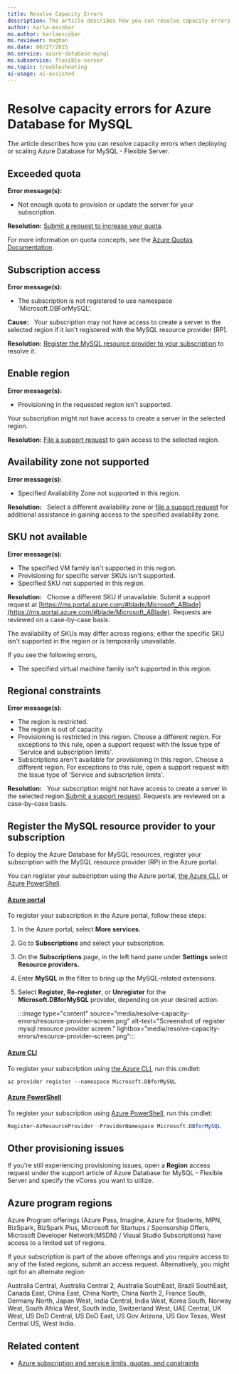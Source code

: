 ```yaml
---
title: Resolve Capacity Errors
description: The article describes how you can resolve capacity errors when deploying or scaling Azure Database for MySQL - Flexible Server.
author: karla-escobar
ms.author: karlaescobar
ms.reviewer: maghan
ms.date: 06/27/2025
ms.service: azure-database-mysql
ms.subservice: flexible-server
ms.topic: troubleshooting
ai-usage: ai-assisted
---
```


# Resolve capacity errors for Azure Database for MySQL

The article describes how you can resolve capacity errors when deploying or scaling Azure Database for MySQL - Flexible Server.

## Exceeded quota

**Error message(s):**
- Not enough quota to provision or update the server for your subscription.

**Resolution:**
[Submit a request to increase your quota](how-to-request-quota-increase.md).

For more information on quota concepts, see the [Azure Quotas Documentation](/azure/quotas/).

## Subscription access

**Error message(s):**
- The subscription is not registered to use namespace 'Microsoft.DBForMySQL'.

**Cause:**  
Your subscription may not have access to create a server in the selected region if it isn't registered with the MySQL resource provider (RP).

**Resolution:**
[Register the MySQL resource provider to your subscription](#register-the-mysql-resource-provider-to-your-subscription) to resolve it.

## Enable region

**Error message(s):**
- Provisioning in the requested region isn't supported.

Your subscription might not have access to create a server in the selected region.

**Resolution:**
[File a support request](https://ms.portal.azure.com/#blade/Microsoft_Azure_Support/HelpAndSupportBlade) to gain access to the selected region.

## Availability zone not supported

**Error message(s):**
- Specified Availability Zone not supported in this region.

**Resolution:**  
Select a different availability zone or [file a support request](https://ms.portal.azure.com/#blade/Microsoft_Azure_Support/HelpAndSupportBlade) for additional assistance in gaining access to the specified availability zone.

## SKU not available

**Error message(s):**
- The specified VM family isn't supported in this region.
- Provisioning for specific server SKUs isn't supported.
- Specified SKU not supported in this region.

**Resolution:**  
Choose a different SKU if unavailable. Submit a support request at [https://ms.portal.azure.com/#blade/Microsoft_ABlade](https://ms.portal.azure.com/#blade/Microsoft_ABlade). Requests are reviewed on a case-by-case basis.

The availability of SKUs may differ across regions; either the specific SKU isn't supported in the region or is temporarily unavailable.

If you see the following errors,
- The specified virtual machine family isn't supported in this region.

## Regional constraints

**Error message(s):**
- The region is restricted.
- The region is out of capacity.
- Provisioning is restricted in this region. Choose a different region. For exceptions to this rule, open a support request with the Issue type of 'Service and subscription limits'.
- Subscriptions aren't available for provisioning in this region. Choose a different region. For exceptions to this rule, open a support request with the Issue type of 'Service and subscription limits'.

**Resolution:**  
Your subscription might not have access to create a server in the selected region.[Submit a support request](https://ms.portal.azure.com/#blade/Microsoft_ABlade). Requests are reviewed on a case-by-case basis.

## Register the MySQL resource provider to your subscription

To deploy the Azure Database for MySQL resources, register your subscription with the MySQL resource provider (RP) in the Azure portal.

You can register your subscription using the Azure portal, [the Azure CLI](/cli/azure/install-azure-cli), or [Azure PowerShell](/PowerShell/azure/install-azure-powershell).

#### [Azure portal](#tab/portal)

To register your subscription in the Azure portal, follow these steps:

1. In the Azure portal, select **More services.**

1. Go to **Subscriptions** and select your subscription.

1. On the **Subscriptions** page, in the left hand pane under **Settings** select **Resource providers.**

1. Enter **MySQL** in the filter to bring up the MySQL-related extensions.

1. Select **Register**, **Re-register**, or **Unregister** for the **Microsoft.DBforMySQL** provider, depending on your desired action.

   :::image type="content" source="media/resolve-capacity-errors/resource-provider-screen.png" alt-text="Screenshot of register mysql resource provider screen." lightbox="media/resolve-capacity-errors/resource-provider-screen.png":::

#### [Azure CLI](#tab/azure-cli)

To register your subscription using [the Azure CLI](/cli/azure/install-azure-cli), run this cmdlet:

```azurecli-interactive
az provider register --namespace Microsoft.DBforMySQL
```

#### [Azure PowerShell](#tab/powershell)

To register your subscription using [Azure PowerShell](/powershell/azure/install-az-ps), run this cmdlet:

```powershell
Register-AzResourceProvider -ProviderNamespace Microsoft.DBforMySQL
```

## Other provisioning issues

If you're still experiencing provisioning issues, open a **Region** access request under the support article of Azure Database for MySQL - Flexible Server and specify the vCores you want to utilize.

## Azure program regions

Azure Program offerings (Azure Pass, Imagine, Azure for Students, MPN, BizSpark, BizSpark Plus, Microsoft for Startups / Sponsorship Offers, Microsoft Developer Network(MSDN) / Visual Studio Subscriptions) have access to a limited set of regions.

If your subscription is part of the above offerings and you require access to any of the listed regions, submit an access request. Alternatively, you might opt for an alternate region:

Australia Central, Australia Central 2, Australia SouthEast, Brazil SouthEast, Canada East, China East, China North, China North 2, France South, Germany North, Japan West, India Central, India West, Korea South, Norway West, South Africa West, South India, Switzerland West, UAE Central, UK West, US DoD Central, US DoD East, US Gov Arizona, US Gov Texas, West Central US, West India.

## Related content

- [Azure subscription and service limits, quotas, and constraints](/azure/azure-resource-manager/management/azure-subscription-service-limits)
